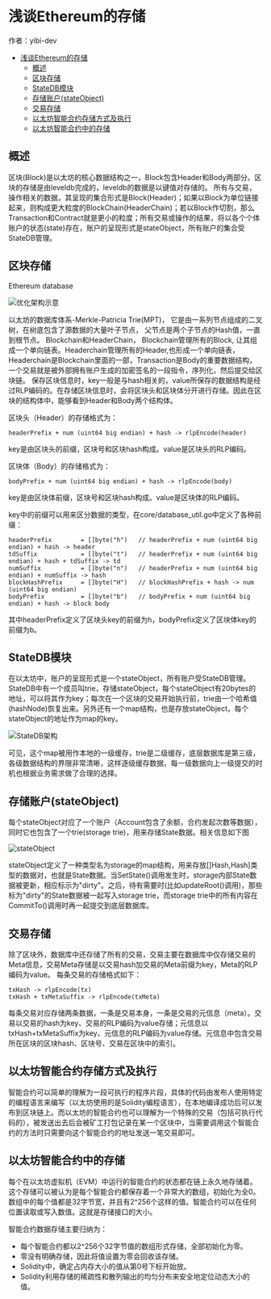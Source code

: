 # 浅谈Ethereum的存储
作者：yibi-dev

<!-- TOC -->

- [浅谈Ethereum的存储](#浅谈Ethereum的存储)
    - [概述](#概述)
    - [区块存储](#区块存储)
    - [StateDB模块](#StateDB模块)
    - [存储账户(stateObject)](#存储账户(stateObject))
    - [交易存储](#交易存储)
    - [以太坊智能合约存储方式及执行](#以太坊智能合约存储方式及执行)
    - [以太坊智能合约中的存储](#以太坊智能合约中的存储)


<!-- /TOC -->

## 概述

区块(Block)是以太坊的核心数据结构之一，Block包含Header和Body两部分。区块的存储是由leveldb完成的，leveldb的数据是以键值对存储的。
所有与交易，操作相关的数据，其呈现的集合形式是Block(Header)；如果以Block为单位链接起来，则构成更大粒度的BlockChain(HeaderChain)；若以Block作切割，那么Transaction和Contract就是更小的粒度；所有交易或操作的结果，将以各个个体账户的状态(state)存在，账户的呈现形式是stateObject，所有账户的集合受StateDB管理。

## 区块存储

Ethereum database

![优化架构示意](./images/ethereum_database.png)

以太坊的数据库体系-Merkle-Patricia Trie(MPT)， 它是由一系列节点组成的二叉树，在树底包含了源数据的大量叶子节点， 父节点是两个子节点的Hash值，一直到根节点。
Blockchain和HeaderChain， Blockchain管理所有的Block, 让其组成一个单向链表。Headerchain管理所有的Header,也形成一个单向链表， Headerchain是Blockchain里面的一部，Transaction是Body的重要数据结构，一个交易就是被外部拥有账户生成的加密签名的一段指令，序列化，然后提交给区块链。
保存区块信息时，key一般是与hash相关的，value所保存的数据结构是经过RLP编码的。在存储区块信息时，会将区块头和区块体分开进行存储。因此在区块的结构体中，能够看到Header和Body两个结构体。

区块头（Header）的存储格式为：
```
headerPrefix + num (uint64 big endian) + hash -> rlpEncode(header)
```
key是由区块头的前缀，区块号和区块hash构成。value是区块头的RLP编码。

区块体（Body）的存储格式为：
```
bodyPrefix + num (uint64 big endian) + hash -> rlpEncode(body)
```
key是由区块体前缀，区块号和区块hash构成。value是区块体的RLP编码。

key中的前缀可以用来区分数据的类型，在core/database_util.go中定义了各种前缀：
```
headerPrefix        = []byte("h")   // headerPrefix + num (uint64 big endian) + hash -> header
tdSuffix            = []byte("t")   // headerPrefix + num (uint64 big endian) + hash + tdSuffix -> td
numSuffix           = []byte("n")   // headerPrefix + num (uint64 big endian) + numSuffix -> hash
blockHashPrefix     = []byte("H")   // blockHashPrefix + hash -> num (uint64 big endian)
bodyPrefix          = []byte("b")   // bodyPrefix + num (uint64 big endian) + hash -> block body
```
其中headerPrefix定义了区块头key的前缀为h，bodyPrefix定义了区块体key的前缀为b。

## StateDB模块

在以太坊中，账户的呈现形式是一个stateObject，所有账户受StateDB管理。StateDB中有一个成员叫trie，存储stateObject，每个stateObject有20bytes的地址，可以将其作为key；每次在一个区块的交易开始执行前，trie由一个哈希值(hashNode)恢复出来。另外还有一个map结构，也是存放stateObject，每个stateObject的地址作为map的key。

![StateDB架构](./images/statedb_architecture.png)

可见，这个map被用作本地的一级缓存，trie是二级缓存，底层数据库是第三级，各级数据结构的界限非常清晰，这样逐级缓存数据，每一级数据向上一级提交的时机也根据业务需求做了合理的选择。

## 存储账户(stateObject)

每个stateObject对应了一个账户（Account包含了余额，合约发起次数等数据），同时它也包含了一个trie(storage trie)，用来存储State数据。相关信息如下图

![stateObject](./images/stateobject.png)

stateObject定义了一种类型名为storage的map结构，用来存放[]Hash,Hash]类型的数据对，也就是State数据。当SetState()调用发生时，storage内部State数据被更新，相应标示为"dirty"。之后，待有需要时(比如updateRoot()调用)，那些标为"dirty"的State数据被一起写入storage trie，而storage trie中的所有内容在CommitTo()调用时再一起提交到底层数据库。

## 交易存储

除了区块外，数据库中还存储了所有的交易，交易主要在数据库中仅存储交易的Meta信息，交易Meta存储是以交易hash加交易的Meta前缀为key，Meta的RLP编码为value。
每条交易的存储格式如下：
```
txHash -> rlpEncode(tx)
txHash + txMetaSuffix -> rlpEncode(txMeta)
```
每条交易对应存储两条数据，一条是交易本身，一条是交易的元信息（meta）。交易以交易的hash为key、交易的RLP编码为value存储；元信息以txHash+txMetaSuffix为key、元信息的RLP编码为value存储。元信息中包含交易所在区块的区块hash、区块号、交易在区块中的索引。

## 以太坊智能合约存储方式及执行

智能合约可以简单的理解为一段可执行的程序片段，具体的代码由发布人使用特定的编程语言来编写（以太坊使用的是Solidity编程语言），在本地编译成功后可以发布到区块链上。而以太坊的智能合约也可以理解为一个特殊的交易（包括可执行代码的），被发送出去后会被矿工打包记录在某一个区块中，当需要调用这个智能合约的方法时只需要向这个智能合约的地址发送一笔交易即可。

## 以太坊智能合约中的存储

每个在以太坊虚拟机（EVM）中运行的智能合约的状态都在链上永久地存储着。这个存储可以被认为是每个智能合约都保存着一个非常大的数组，初始化为全0。数组中的每个值都是32字节宽，并且有2^256个这样的值。智能合约可以在任何位置读取或写入数值。这就是存储接口的大小。

智能合约数据存储主要归纳为：
- 每个智能合约都以2^256个32字节值的数组形式存储，全部初始化为零。
- 零没有明确存储，因此将值设置为零会回收该存储。
- Solidity中，确定占内存大小的值从第0号下标开始放。
- Solidity利用存储的稀疏性和散列输出的均匀分布来安全地定位动态大小的值。



